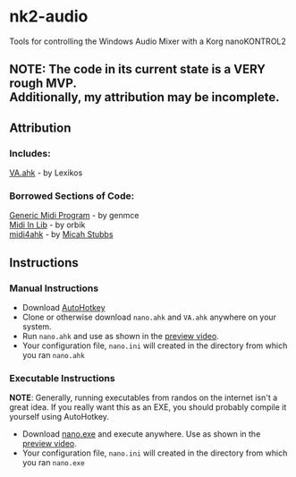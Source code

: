 # nk2-audio
Tools for controlling the Windows Audio Mixer with a Korg nanoKONTROL2

## NOTE: The code in its current state is a VERY rough MVP.<br>Additionally, my attribution may be incomplete.

## Attribution
### Includes:
  [VA.ahk](https://autohotkey.com/board/topic/21984-vista-audio-control-functions/) - by Lexikos

### Borrowed Sections of Code:
  [Generic Midi Program](https://autohotkey.com/board/topic/54920-midi-inputoutput-combined-with-system-exclusive/) - by genmce<br>
  [Midi In Lib](https://autohotkey.com/board/topic/28056-midi-input-library/page-1) - by orbik<br>
  [midi4ahk](https://github.com/micahstubbs/midi4ahk) - by [Micah Stubbs](https://github.com/micahstubbs)

## Instructions

### Manual Instructions
* Download [AutoHotkey](https://autohotkey.com/download/)
* Clone or otherwise download `nano.ahk` and `VA.ahk` anywhere on your system.
* Run `nano.ahk` and use as shown in the [preview video](https://www.youtube.com/watch?v=mxscBWjlrlc).
* Your configuration file, `nano.ini` will created in the directory from which you ran `nano.ahk`

### Executable Instructions
**NOTE**: Generally, running executables from randos on the internet isn't a great idea. If you really want this as an EXE, you should probably compile it yourself using AutoHotkey.
* Download [nano.exe](ho0ber.com/nano.exe) and execute anywhere. Use as shown in the [preview video](https://www.youtube.com/watch?v=mxscBWjlrlc).
* Your configuration file, `nano.ini` will created in the directory from which you ran `nano.exe`
